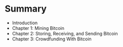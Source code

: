 # Summary

* Introduction
* Chapter 1: Mining Bitcoin
* Chapter 2: Storing, Receiving, and Sending Bitcoin
* Chapter 3: Crowdfunding With Bitcoin

